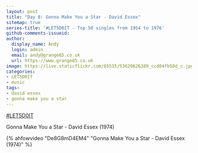```yaml
---
layout: post
title: "Day 8: Gonna Make You a Star - David Essex"
sitemap: true
series-title: '#LET5D0IT - Top 50 singles from 1954 to 1976'
github-comments-issueid:
author:
  display_name: Andy
  login: admin
  email: andy@grange85.co.uk
  url: https://www.grange85.co.uk
image: https://live.staticflickr.com/65535/53620626389_ccd04fb50d_c.jpg
categories:
- LET5D0IT
- music
tags:
- david essex
- gonna make you a star
---
```

[#LET5D0IT](https://bsky.app/profile/let5d0it.bsky.social)

Gonna Make You a Star - David Essex (1974)

{% ahfowvideo "De8G8mD4EM4" "Gonna Make You a Star - David Essex (1974)" %}


